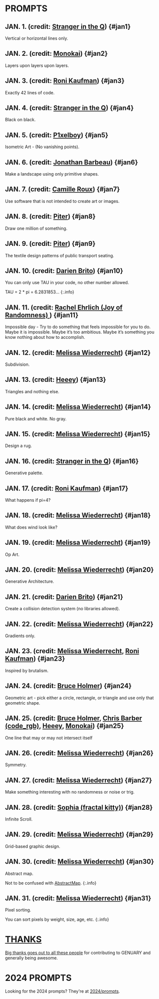 # PROMPTS

## JAN. 1. <span class="credit">(credit: [Stranger in the Q](https://x.com/stranger_intheq))</span> {#jan1}

Vertical or horizontal lines only.

## JAN. 2. <span class="credit">(credit: [Monokai](https://monokai.com/))</span> {#jan2}

Layers upon layers upon layers.

## JAN. 3. <span class="credit">(credit: [Roni Kaufman](https://ronikaufman.github.io/))</span> {#jan3}

Exactly 42 lines of code.

## JAN. 4. <span class="credit">(credit: [Stranger in the Q](https://x.com/stranger_intheq))</span> {#jan4}

Black on black.

## JAN. 5. <span class="credit">(credit: [P1xelboy](#))</span> {#jan5}

Isometric Art - (No vanishing points).

## JAN. 6. <span class="credit">(credit: [Jonathan Barbeau](#))</span> {#jan6}

Make a landscape using only primitive shapes.

## JAN. 7. <span class="credit">(credit: [Camille Roux](https://art.camilleroux.com/))</span> {#jan7}

Use software that is not intended to create art or images.

## JAN. 8. <span class="credit">(credit: [Piter](https://twitter.com/piterpasma))</span> {#jan8}

Draw one million of something.

## JAN. 9. <span class="credit">(credit: [Piter](https://twitter.com/piterpasma))</span> {#jan9}

The textile design patterns of public transport seating.

## JAN. 10. <span class="credit">(credit: [Darien Brito](https://darienbrito.com/))</span> {#jan10}

You can only use TAU in your code, no other number allowed.

TAU = 2 * pi = 6.2831853...
{:.info}

## JAN. 11. <span class="credit">(credit: [Rachel Ehrlich (Joy of Randomness) ](#))</span> {#jan11}

Impossible day - Try to do something that feels impossible for you to do. Maybe it is impossible. Maybe it’s too ambitious. Maybe it’s something you know nothing about how to accomplish.

## JAN. 12. <span class="credit">(credit: [Melissa Wiederrecht](https://melissawiederrecht.com/))</span> {#jan12}

Subdivision.

## JAN. 13. <span class="credit">(credit: [Heeey](https://heeey.art/))</span> {#jan13}

Triangles and nothing else.

## JAN. 14. <span class="credit">(credit: [Melissa Wiederrecht](https://melissawiederrecht.com/))</span> {#jan14}

Pure black and white. No gray.

## JAN. 15. <span class="credit">(credit: [Melissa Wiederrecht](https://melissawiederrecht.com/))</span> {#jan15}

Design a rug.

## JAN. 16. <span class="credit">(credit: [Stranger in the Q](https://x.com/stranger_intheq))</span> {#jan16}

Generative palette.

## JAN. 17. <span class="credit">(credit: [Roni Kaufman](https://ronikaufman.github.io/))</span> {#jan17}

What happens if pi=4?

## JAN. 18. <span class="credit">(credit: [Melissa Wiederrecht](https://melissawiederrecht.com/))</span> {#jan18}

What does wind look like?

## JAN. 19. <span class="credit">(credit: [Melissa Wiederrecht](https://melissawiederrecht.com/))</span> {#jan19}

Op Art.

## JAN. 20. <span class="credit">(credit: [Melissa Wiederrecht](https://melissawiederrecht.com/))</span> {#jan20}

Generative Architecture.

## JAN. 21. <span class="credit">(credit: [Darien Brito](https://darienbrito.com/))</span> {#jan21}

Create a collision detection system (no libraries allowed).

## JAN. 22. <span class="credit">(credit: [Melissa Wiederrecht](https://melissawiederrecht.com/))</span> {#jan22}

Gradients only.

## JAN. 23. <span class="credit">(credit: [Melissa Wiederrecht](https://melissawiederrecht.com/), [Roni Kaufman](https://ronikaufman.github.io/))</span> {#jan23}

Inspired by brutalism.

## JAN. 24. <span class="credit">(credit: [Bruce Holmer](https://www.instagram.com/bruceholmer/))</span> {#jan24}

Geometric art - pick either a circle, rectangle, or triangle and use only that geometric shape.

## JAN. 25. <span class="credit">(credit: [Bruce Holmer](https://www.instagram.com/bruceholmer/), [Chris Barber (code_rgb)](#), [Heeey](https://heeey.art/), [Monokai](https://monokai.com/))</span> {#jan25}

One line that may or may not intersect itself

## JAN. 26. <span class="credit">(credit: [Melissa Wiederrecht](https://melissawiederrecht.com/))</span> {#jan26}

Symmetry.

## JAN. 27. <span class="credit">(credit: [Melissa Wiederrecht](https://melissawiederrecht.com/))</span> {#jan27}

Make something interesting with no randomness or noise or trig.

## JAN. 28. <span class="credit">(credit: [Sophia (fractal kitty)](https://www.fractalkitty.com/))</span> {#jan28}

Infinite Scroll.

## JAN. 29. <span class="credit">(credit: [Melissa Wiederrecht](https://melissawiederrecht.com/))</span> {#jan29}

Grid-based graphic design.

## JAN. 30. <span class="credit">(credit: [Melissa Wiederrecht](https://melissawiederrecht.com/))</span> {#jan30}

Abstract map.

Not to be confused with [AbstractMap](https://docs.oracle.com/javase/8/docs/api/java/util/AbstractMap.html).
{:.info}

## JAN. 31. <span class="credit">(credit: [Melissa Wiederrecht](https://melissawiederrecht.com/))</span> {#jan31}

Pixel sorting.

You can sort pixels by weight, size, age, etc.
{:.info}

# [THANKS](thanks)

[Big thanks goes out to all these people](thanks) for contributing to GENUARY and generally being awesome.

# 2024 PROMPTS

Looking for the 2024 prompts? They're at [2024/prompts](2024/prompts).

<script>
  // this is the script to highlight the right prompt every day
  onload=_=>{
    let now = new Date(),
        year = now.getFullYear(),
        month = now.getMonth(),
        day = now.getDate();

    if (year !== 2025 || month !== 0) return; // The if statement makes sure we only highlight days in January 2023 (TODO: somebody please update this comment)
    let hash = `#jan${day}`;
    if (!location.hash) location = hash;
    let h2 = document.querySelector(hash);
    h2.classList.add("today");
    let p = document.createElement("p");
    p.className="share";
    p.innerHTML=`Share your results using the hashtags <b>#genuary${day}</b> (this prompt) and <b>#genuary</b>!`;
    h2.after(p)
  }
</script>
